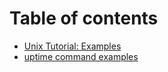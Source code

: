 # Table of contents

* [Unix Tutorial: Examples](README.md)
* [uptime command examples](uptime.md)

